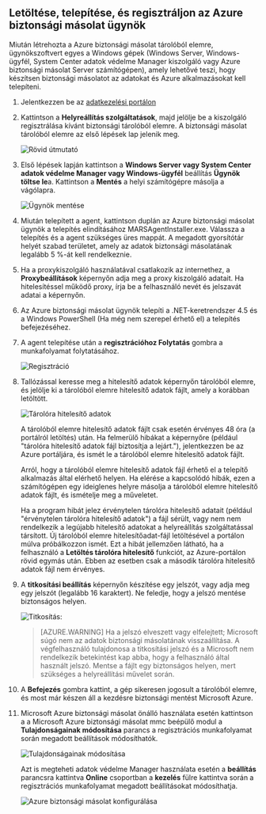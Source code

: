 ## <a name="download-install-and-register-the-azure-backup-agent"></a>Letöltése, telepítése, és regisztráljon az Azure biztonsági másolat ügynök

Miután létrehozta a Azure biztonsági másolat tárolóból elemre, ügynökszoftvert egyes a Windows gépek (Windows Server, Windows-ügyfél, System Center adatok védelme Manager kiszolgáló vagy Azure biztonsági másolat Server számítógépen), amely lehetővé teszi, hogy készítsen biztonsági másolatot az adatokat és Azure alkalmazásokat kell telepíteni.

1. Jelentkezzen be az [adatkezelési portálon](https://manage.windowsazure.com/)

2. Kattintson a **Helyreállítás szolgáltatások**, majd jelölje be a kiszolgáló regisztrálása kívánt biztonsági tárolóból elemre. A biztonsági másolat tárolóból elemre az első lépések lap jelenik meg.

    ![Rövid útmutató](./media/backup-install-agent/quickstart.png)

3. Első lépések lapján kattintson a **Windows Server vagy System Center adatok védelme Manager vagy Windows-ügyfél** beállítás **Ügynök töltse le**a. Kattintson a **Mentés** a helyi számítógépre másolja a vágólapra.

    ![Ügynök mentése](./media/backup-install-agent/agent.png)

4. Miután telepített a agent, kattintson duplán az Azure biztonsági másolat ügynök a telepítés elindításához MARSAgentInstaller.exe. Válassza a telepítés és a agent szükséges üres mappát. A megadott gyorsítótár helyét szabad területet, amely az adatok biztonsági másolatának legalább 5 %-át kell rendelkeznie.

5.  Ha a proxykiszolgáló használatával csatlakozik az internethez, a **Proxybeállítások** képernyőn adja meg a proxy kiszolgáló adatait. Ha hitelesítéssel működő proxy, írja be a felhasználó nevét és jelszavát adatai a képernyőn.

6.  Az Azure biztonsági másolat ügynök telepíti a .NET-keretrendszer 4.5 és a Windows PowerShell (Ha még nem szerepel érhető el) a telepítés befejezéséhez.

7.  A agent telepítése után a **regisztrációhoz Folytatás** gombra a munkafolyamat folytatásához.

    ![Regisztráció](./media/backup-install-agent/register.png)

8. Tallózással keresse meg a hitelesítő adatok képernyőn tárolóból elemre, és jelölje ki a tárolóból elemre hitelesítő adatok fájlt, amely a korábban letöltött.

    ![Tárolóra hitelesítő adatok](./media/backup-install-agent/vc.png)

    A tárolóból elemre hitelesítő adatok fájlt csak esetén érvényes 48 óra (a portálról letöltés) után. Ha felmerülő hibákat a képernyőre (például "tárolóra hitelesítő adatok fájl biztosítja a lejárt."), jelentkezzen be az Azure portáljára, és ismét le a tárolóból elemre hitelesítő adatok fájlt.

    Arról, hogy a tárolóból elemre hitelesítő adatok fájl érhető el a telepítő alkalmazás által elérhető helyen. Ha elérése a kapcsolódó hibák, ezen a számítógépen egy ideiglenes helyre másolja a tárolóból elemre hitelesítő adatok fájlt, és ismételje meg a műveletet.

    Ha a program hibát jelez érvénytelen tárolóra hitelesítő adatait (például "érvénytelen tárolóra hitelesítő adatok") a fájl sérült, vagy nem nem rendelkezik a legújabb hitelesítő adatokat a helyreállítás szolgáltatással társított. Új tárolóból elemre hitelesítőadat-fájl letöltésével a portálon múlva próbálkozzon ismét. Ezt a hibát jellemzően látható, ha a felhasználó a **Letöltés tárolóra hitelesítő** funkciót, az Azure-portálon rövid egymás után. Ebben az esetben csak a második tárolóra hitelesítő adatok fájl nem érvényes.

9. A **titkosítási beállítás** képernyőn készítése egy jelszót, vagy adja meg egy jelszót (legalább 16 karaktert). Ne feledje, hogy a jelszó mentése biztonságos helyen.

    ![Titkosítás:](./media/backup-install-agent/encryption.png)

    > [AZURE.WARNING] Ha a jelszó elveszett vagy elfelejtett; Microsoft súgó nem az adatok biztonsági másolatának visszaállítása. A végfelhasználó tulajdonosa a titkosítási jelszó és a Microsoft nem rendelkezik betekintést kap abba, hogy a felhasználó által használt jelszó. Mentse a fájlt egy biztonságos helyen, mert szükséges a helyreállítási művelet során.

10. A **Befejezés** gombra kattint, a gép sikeresen jogosult a tárolóból elemre, és most már készen áll a kezdésre biztonsági mentést Microsoft Azure.

11. Microsoft Azure biztonsági másolat önálló használata esetén kattintson a a Microsoft Azure biztonsági másolat mmc beépülő modul a **Tulajdonságainak módosítása** parancs a regisztrációs munkafolyamat során megadott beállítások módosíthatók.

    ![Tulajdonságainak módosítása](./media/backup-install-agent/change.png)

    Azt is megteheti adatok védelme Manager használata esetén a **beállítás** parancsra kattintva **Online** csoportban a **kezelés** fülre kattintva során a regisztrációs munkafolyamat megadott beállításokat módosíthatja.

    ![Azure biztonsági másolat konfigurálása](./media/backup-install-agent/configure.png)
